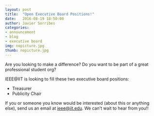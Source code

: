 ```yaml
---
layout: post
title:  "Open Executive Board Positions!"
date:   2016-08-19 18:50:00
author: Javier Sorribes
categories: 
- announcement
- blog
- executive board
img: nopicture.jpg
thumb: nopicture.jpg
---
```


Are you looking to make a difference? Do you want to be part of a great professional student org?

IEEE@IIT is looking to fill these two executive board positions:

- Treasurer
- Publicity Chair

If you or someone you know would be interested (about this or anything else), send us an email at ieee@iit.edu. We can't wait to hear from you!!
